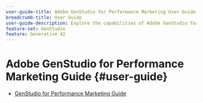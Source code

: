 ```yaml
---
user-guide-title: Adobe GenStudio for Performance Marketing User Guide
breadcrumb-title: User Guide
user-guide-description: Explore the capabilities of Adobe GenStudio for Performance Marketing. Learn how to quickly create on-brand assets, generate variations, and optimize experiences.
feature-set: GenStudio
feature: Generative AI
---
```


# Adobe GenStudio for Performance Marketing Guide {#user-guide}

+ [GenStudio for Performance Marketing Guide](https://experienceleague.adobe.com/en/docs/genstudio-for-performance-marketing/user-guide/home)

<!-- + Release notes {#release-notes}
  + [Beta release notes](beta-release-notes.md)
+ [Get started](get-started.md)
+ Introduction {#intro}
  + [Concepts](concepts.md)
  + [Effective prompts](effective-prompts.md)
  + [Tutorials](https://experienceleague.adobe.com/docs/genstudio/learning/tutorials.html)
+ Guidelines {#guidelines}
  + [Guidelines overview](guidelines/overview.md)
  + [Brands](guidelines/brands.md)
  + [Personas](guidelines/personas.md)
  + [Products](guidelines/products.md)
  + [Add guidelines](guidelines/add-guidelines.md)
  + [Brand validation](guidelines/brand-validation.md)
+ Create {#create}
  + [[!DNL Create] overview](create/overview.md)
  + [Email experiences](create/email-experiences.md)
  + [Meta experiences](create/meta-experiences.md)
  + [Manage variants](create/manage-variants.md)
+ Reviews & Approvals {#approve}
  + [Review and Approvals overview](approvals/overview.md)
  + [Request review and approval of content](approvals/request-review.md)
  + [Review and edit content](approvals/review-and-edit.md)
  + [Approve content](approvals/approve-content.md)
  + [Publish approved content](approvals/publish-content.md)
+ Content {#content}
  + [Content overview](content/overview.md)
  + [Manage assets and experiences](content/manage-assets.md)
  + [Connect an AEM repository](content/connect-aem-repo.md)
  + [Asset details](content/asset-details.md)
  + Templates {#templates}
    + [Work with templates](content/use-templates.md)
    + [Customize a template](content/customize-template.md)
    + [Create accessible templates](content/accessibility-for-templates.md)
    + [Prepare an email template](content/email-template.md)
    + [Prepare a Meta ad template](content/meta-template.md)
+ Campaigns {#campaigns}
  + [Campaigns overview](campaigns/overview.md)
+ Activation {#activation}
  + [Activation overview](activation/overview.md)
+ Insights {#insights}
  + [Insights overview](insights/overview.md)
  + [Connect channel account](insights/connect-channel.md)
  + [Channels](insights/channels.md)
  + [Experiences](insights/experiences.md)
  + [Assets](insights/assets.md)
  + [Attributes](insights/attributes.md)
+ [GenStudio Academy - Hidden](genstudioacademy.md)
 -->